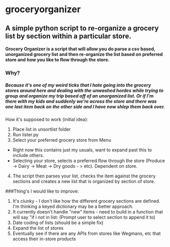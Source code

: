 # groceryorganizer
## A simple python script to re-organize a grocery list by section within a particular store.

#### Grocery Organizer is a script that will allow you do parse a csv based, unorganized grocery list and then re-organize the list based on preferred store and how you like to flow through the store.

### Why?
##### Because it's one of my weird ticks that I hate going into the grocery stores around here and dealing with the unwashed hordes while trying to group and organize my trip based off of an unorganized list. Or if I'm there with my kids and suddenly we're across the store and there was one last item back on the other side and I have now shlep them back over. 

How it's supposed to work (initial idea):
1. Place list in unsortlist folder
2. Run lister.py
3. Select your preferred grocery store from Menu
  + Right now this contains just my usuals, want to expand past this to include others.
  + Selecting your store, selects a preferred flow through the store (Produce -> Dairy -> Meat -> Dry goods - > etc). Dependent on store.
4. The script then parses your list, checks the item against the grocery sections and creates a new list that is organized by section of store.

###Thing's I would like to improve:
1. It's clunky - I don't like how the different grocery sections are defined. I'm thinking a keyed dictionary may be a better approach.
2. It currently doesn't handle "new" items - need to build in a function that will say "if i not in list: (Prompt user to select section to append it to)
3. Date coding of lists (should be a simple fix)
4. Expand the list of stores
5. Eventually see if there are any APIs from stores like Wegmans, etc that access their in-store products
